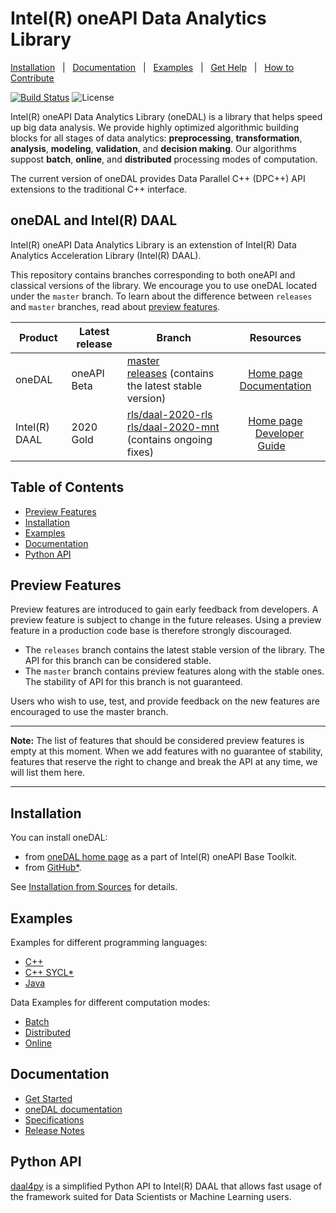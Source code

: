 <!--
******************************************************************************
* Copyright 2014-2020 Intel Corporation
*
* Licensed under the Apache License, Version 2.0 (the "License");
* you may not use this file except in compliance with the License.
* You may obtain a copy of the License at
*
*     http://www.apache.org/licenses/LICENSE-2.0
*
* Unless required by applicable law or agreed to in writing, software
* distributed under the License is distributed on an "AS IS" BASIS,
* WITHOUT WARRANTIES OR CONDITIONS OF ANY KIND, either express or implied.
* See the License for the specific language governing permissions and
* limitations under the License.
*******************************************************************************/-->

# Intel(R) oneAPI Data Analytics Library

[Installation](#installation)&nbsp;&nbsp;&nbsp;|&nbsp;&nbsp;&nbsp;[Documentation](http://intel.github.io/daal/)&nbsp;&nbsp;&nbsp;|&nbsp;&nbsp;&nbsp;[Examples](#examples)&nbsp;&nbsp;&nbsp;|&nbsp;&nbsp;&nbsp;[Get Help](https://software.intel.com/en-us/forums/intel-data-analytics-acceleration-library)&nbsp;&nbsp;&nbsp;|&nbsp;&nbsp;&nbsp;[How to Contribute](CONTRIBUTING.md)&nbsp;&nbsp;&nbsp;

[![Build Status](https://dev.azure.com/daal/DAAL/_apis/build/status/intel.daal?branchName=master)](https://dev.azure.com/daal/DAAL/_build/latest?definitionId=3&branchName=master) ![License](https://img.shields.io/github/license/intel/daal.svg)


Intel(R) oneAPI Data Analytics Library (oneDAL) is a library that helps speed up big data analysis. 
We provide highly optimized algorithmic building blocks for all stages of data analytics: **preprocessing**, **transformation**, **analysis**, **modeling**, **validation**, and **decision making**. Our algorithms suppost **batch**, **online**, and **distributed** processing modes of computation. 

The current version of oneDAL provides Data Parallel C++ (DPC++) API extensions to the traditional C++ interface.

## oneDAL and Intel(R) DAAL

Intel(R) oneAPI Data Analytics Library is an extenstion of Intel(R) Data Analytics Acceleration Library (Intel(R) DAAL). 

This repository contains branches corresponding to both oneAPI and classical versions of the library. We encourage you to use oneDAL located under the `master` branch. To learn about the difference between `releases` and `master` branches, read about [preview features](#preview-features).

|Product|Latest release|Branch|Resources|
|-------|--------------|------|:-------------:|
|oneDAL       |oneAPI Beta|[master](https://github.com/intel/daal)</br>[releases](https://github.com/intel/daal/tree/releases) (contains the latest stable version)|&nbsp;&nbsp;&nbsp;[Home page](https://software.intel.com/en-us/oneapi/onedal)&nbsp;&nbsp;&nbsp;</br>&nbsp;&nbsp;&nbsp;[Documentation](http://intel.github.io/daal/)&nbsp;&nbsp;&nbsp;|
|Intel(R) DAAL|2020 Gold|[rls/daal-2020-rls](https://github.com/intel/daal/tree/rls/daal-2020-rls)</br>[rls/daal-2020-mnt](https://github.com/intel/daal/tree/rls/daal-2020-mnt) (contains ongoing fixes)|&nbsp;&nbsp;&nbsp;[Home page](https://software.intel.com/en-us/daal)&nbsp;&nbsp;&nbsp;</br>&nbsp;&nbsp;&nbsp;[Developer Guide](https://software.intel.com/en-us/daal-programming-guide)&nbsp;&nbsp;&nbsp;|

## Table of Contents

- [Preview Features](#preview-features)
- [Installation](#installation)
- [Examples](#examples)
- [Documentation](#documentation)
- [Python API](#python-api)

## Preview Features

Preview features are introduced to gain early feedback from developers. A preview feature is subject to change in the future releases. Using a preview feature in a production code base is therefore strongly discouraged.

- The `releases` branch contains the latest stable version of the library. The API for this branch can be considered stable.
- The `master` branch contains preview features along with the stable ones. The stability of API for this branch is not guaranteed.   

Users who wish to use, test, and provide feedback on the new features are encouraged to use the master branch. 

---
**Note:** The list of features that should be considered preview features is empty at this moment. When we add features with no guarantee of stability, features that reserve the right to change and break the API at any time, we will list them here.

---

## Installation

You can install oneDAL: 

- from [oneDAL home page](https://software.intel.com/en-us/oneapi/onedal) as a part of Intel(R) oneAPI Base Toolkit.
- from [GitHub\*](https://github.com/intel/daal/releases).

See [Installation from Sources](INSTALL.md) for details.

## Examples

Examples for different programming languages:

- [C++](https://github.com/intel/daal/tree/master/examples/cpp)
- [C++ SYCL*](https://github.com/intel/daal/tree/master/examples/cpp_sycl)
- [Java](https://github.com/intel/daal/tree/master/examples/java)

Data Examples for different computation modes:

- [Batch](https://github.com/intel/daal/tree/master/examples/data/batch)
- [Distributed](https://github.com/intel/daal/tree/master/examples/data/distributed)
- [Online](https://github.com/intel/daal/tree/master/examples/data/online)

## Documentation

- [Get Started](http://intel.github.io/daal/getstarted.html)
- [oneDAL documentation](http://intel.github.io/daal/)
- [Specifications](https://spec.oneapi.com/oneDAL/index.html)
- [Release Notes](https://software.intel.com/en-us/articles/oneapi-dal-release-notes)

## Python API

[daal4py](https://github.com/IntelPython/daal4py) is a simplified Python API to Intel(R) DAAL that allows fast usage of the framework suited for Data Scientists or Machine Learning users.
